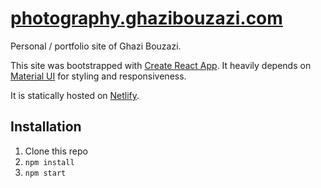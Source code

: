 # [photography.ghazibouzazi.com](https://photography.ghazibouzazi.com)

Personal / portfolio site of Ghazi Bouzazi.



This site was bootstrapped with [Create React App](https://github.com/facebook/create-react-app). It heavily depends on [Material UI](https://material-ui.com/) for styling and responsiveness.

It is statically hosted on [Netlify](http://netlify.com/).



## Installation

1. Clone this repo
2. `npm install`
3. `npm start`

